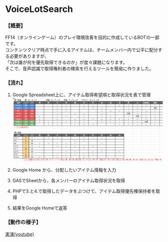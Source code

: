 # VoiceLotSearch
### 【概要】
FF14（オンラインゲーム）のプレイ環境改善を目的に作成しているBOTの一部です。<br>
コンテンツクリア時点で手に入るアイテムは、チームメンバー内で公平に配分する必要がありますが、<br>
「次は誰が何を優先取得できるのか」が度々課題になります。<br>
そこで、音声認識で取得権利者の検索を行えるツールを簡易に作りました。

### 【流れ】
1. Google Spreadsheet上に、アイテム取得希望順と取得状況を表で管理
![LotManageSheetImage.png](https://raw.githubusercontent.com/blackoutazrael/VoiceLotSearch/images/WS000003.BMP "LotManageSheetImage")

2. Google Home から、分配したいアイテム情報を入力
3. GASでSheetから、各メンバーのアイテム取得状況を取得
4. PHPで3.と4.で取得したデータをぶつけて、アイテム取得優先権保持者を取得
5. 結果をGoogle Homeで返答

### 【動作の様子】
[実演(youtube)](https://youtu.be/EX3qJbQnVzk)

